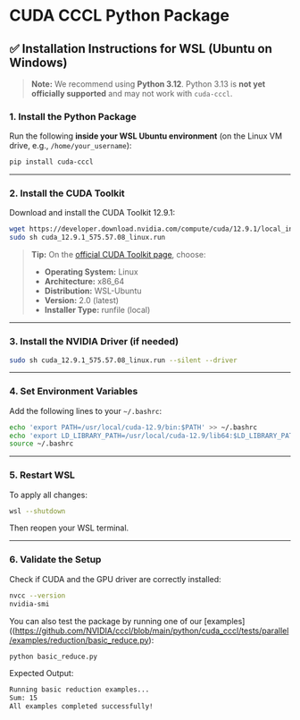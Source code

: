 
# CUDA CCCL Python Package

## ✅ Installation Instructions for WSL (Ubuntu on Windows)

> **Note:** We recommend using **Python 3.12**. Python 3.13 is **not yet officially supported** and may not work with `cuda-cccl`.

### 1. Install the Python Package

Run the following **inside your WSL Ubuntu environment** (on the Linux VM drive, e.g., `/home/your_username`):

```bash
pip install cuda-cccl
```

---

### 2. Install the CUDA Toolkit

Download and install the CUDA Toolkit 12.9.1:

```bash
wget https://developer.download.nvidia.com/compute/cuda/12.9.1/local_installers/cuda_12.9.1_575.57.08_linux.run
sudo sh cuda_12.9.1_575.57.08_linux.run
```

> **Tip:** On the [official CUDA Toolkit page](https://developer.nvidia.com/cuda-downloads), choose:
> - **Operating System:** Linux
> - **Architecture:** x86_64
> - **Distribution:** WSL-Ubuntu
> - **Version:** 2.0 (latest)
> - **Installer Type:** runfile (local)

---

### 3. Install the NVIDIA Driver (if needed)

```bash
sudo sh cuda_12.9.1_575.57.08_linux.run --silent --driver
```

---

### 4. Set Environment Variables

Add the following lines to your `~/.bashrc`:

```bash
echo 'export PATH=/usr/local/cuda-12.9/bin:$PATH' >> ~/.bashrc
echo 'export LD_LIBRARY_PATH=/usr/local/cuda-12.9/lib64:$LD_LIBRARY_PATH' >> ~/.bashrc
source ~/.bashrc
```

---

### 5. Restart WSL

To apply all changes:

```bash
wsl --shutdown
```

Then reopen your WSL terminal.

---

### 6. Validate the Setup

Check if CUDA and the GPU driver are correctly installed:

```bash
nvcc --version
nvidia-smi
```


You can also test the package by running one of our [examples]((https://github.com/NVIDIA/cccl/blob/main/python/cuda_cccl/tests/parallel/examples/reduction/basic_reduce.py):

```bash
python basic_reduce.py
```

Expected Output:

```bash
Running basic reduction examples...
Sum: 15
All examples completed successfully!
```
